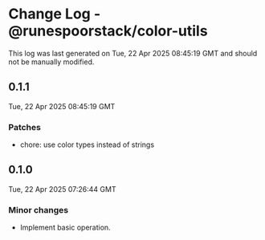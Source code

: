 # Change Log - @runespoorstack/color-utils

This log was last generated on Tue, 22 Apr 2025 08:45:19 GMT and should not be manually modified.

## 0.1.1
Tue, 22 Apr 2025 08:45:19 GMT

### Patches

- chore: use color types instead of strings

## 0.1.0
Tue, 22 Apr 2025 07:26:44 GMT

### Minor changes

- Implement basic operation.

